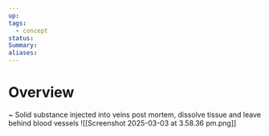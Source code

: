 ```yaml
---
up: 
tags:
  - concept
status: 
Summary:
aliases:
---
```

# Overview
~
Solid substance injected into veins post mortem, dissolve tissue and leave behind blood vessels
![[Screenshot 2025-03-03 at 3.58.36 pm.png]]